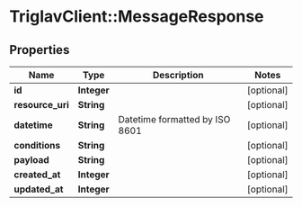 # TriglavClient::MessageResponse

## Properties
Name | Type | Description | Notes
------------ | ------------- | ------------- | -------------
**id** | **Integer** |  | [optional] 
**resource_uri** | **String** |  | [optional] 
**datetime** | **String** | Datetime formatted by ISO 8601 | [optional] 
**conditions** | **String** |  | [optional] 
**payload** | **String** |  | [optional] 
**created_at** | **Integer** |  | [optional] 
**updated_at** | **Integer** |  | [optional] 



